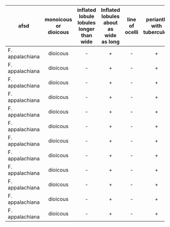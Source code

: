 | afsd            | monoicous or dioicous | inflated lobule lobules longer than wide | Inflated lobules about as wide as long | line of ocelli | perianth with tubercules | Conservation ranks |
| ---------------| :-------------------: | :--------------------------------------:  | :-------------------------------------:| :-------------:|:------------------------:| :----------------: |
| F. appalachiana | dioicous              |                               -          | +                                      | -              | +                        | G1?, NC-S1?, TN-S1 |
| F. appalachiana | dioicous              |                               -          | +                                      | -              | +                        | G1?, NC-S1?, TN-S1 |
| F. appalachiana | dioicous              |                               -          | +                                      | -              | +                        | G1?, NC-S1?, TN-S1 |
| F. appalachiana | dioicous              |                               -          | +                                      | -              | +                        | G1?, NC-S1?, TN-S1 |
| F. appalachiana | dioicous              |                               -          | +                                      | -              | +                        | G1?, NC-S1?, TN-S1 |
| F. appalachiana | dioicous              |                               -          | +                                      | -              | +                        | G1?, NC-S1?, TN-S1 |
| F. appalachiana | dioicous              |                               -          | +                                      | -              | +                        | G1?, NC-S1?, TN-S1 |
| F. appalachiana | dioicous              |                               -          | +                                      | -              | +                        | G1?, NC-S1?, TN-S1 |
| F. appalachiana | dioicous              |                               -          | +                                      | -              | +                        | G1?, NC-S1?, TN-S1 |
| F. appalachiana | dioicous              |                               -          | +                                      | -              | +                        | G1?, NC-S1?, TN-S1 |
| F. appalachiana | dioicous              |                               -          | +                                      | -              | +                        | G1?, NC-S1?, TN-S1 |
| F. appalachiana | dioicous              |                               -          | +                                      | -              | +                        | G1?, NC-S1?, TN-S1 |
